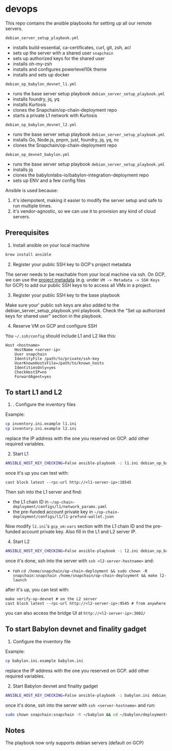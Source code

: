 # devops

This repo contains the ansible playbooks for setting up all our remote servers.

`debian_server_setup_playbook.yml`
- installs build-essential, ca-certificates, curl, git, zsh, acl
- sets up the server with a shared user `snapchain`
- sets up authorized keys for the shared user
- installs oh-my-zsh
- installs and configures powerlevel10k theme
- installs and sets up docker

`debian_op_babylon_devnet_l1.yml`
- runs the base server setup playbook `debian_server_setup_playbook.yml`
- installs foundry, jq, yq
- installs Kurtosis
- clones the Snapchain/op-chain-deployment repo
- starts a private L1 network with Kurtosis

`debian_op_babylon_devnet_l2.yml`
- runs the base server setup playbook `debian_server_setup_playbook.yml`
- installs Go, Node.js, pnpm, just, foundry, jq, yq, nc
- clones the Snapchain/op-chain-deployment repo

`debian_op_devnet_babylon.yml`
- runs the base server setup playbook `debian_server_setup_playbook.yml`
- installs jq
- clones the babylonlabs-io/babylon-integration-deployment repo
- sets up ENV and a few config files

Ansible is used because:

1. it's idempotent, making it easier to modify the server setup and safe to run multiple times.
2. it's vendor-agnostic, so we can use it to provision any kind of cloud servers.

## Prerequisites

1. Install ansible on your local machine

```bash
brew install ansible
```

2. Register your public SSH key to GCP's project metadata

The server needs to be reachable from your local machine via ssh. On GCP, we can use the [project metadata](https://cloud.google.com/compute/docs/connect/add-ssh-keys#add_ssh_keys_to_project_metadata) (e.g. under `VM -> Metadata -> SSH Keys` for GCP) to add our public SSH keys to to access all VMs in a project.

3. Register your public SSH key to the base playbook

Make sure your' public ssh keys are also added to the debian_server_setup_playbook.yml playbook. Check the "Set up authorized keys for shared user" section in the playbook.

4. Reserve VM on GCP and configure SSH

You `~/.ssh/config` should include L1 and L2 like this:

```
Host <hostname>
    HostName <server-ip>
    User snapchain
    IdentityFile /path/to/private/ssh-key
    UserKnownHostsFile=/path/to/known_hosts
    IdentitiesOnly=yes
    CheckHostIP=no
    ForwardAgent=yes
```

## To start L1 and L2

1. . Configure the inventory files

Example:
```bash
cp inventory.ini.example l1.ini
cp inventory.ini.example l2.ini
```

replace the IP address with the one you reserved on GCP. add other required variables.

2. Start L1

```bash
ANSIBLE_HOST_KEY_CHECKING=False ansible-playbook -i l1.ini debian_op_babylon_devnet_l1.yml
```

once it's up you can test with:
```
cast block latest --rpc-url http://<l1-server-ip>:18545
```

Then ssh into the L1 server and find:
- the L1 chain ID in `~/op-chain-deployment/configs/l1/network_params.yaml`
- the pre-funded account private key in `~/op-chain-deployment/configs/l1/l1-prefund-wallet.json`

Now modify `l2.ini`'s `gcp_vm:vars` section with the L1 chain ID and the pre-funded account private key. Also fill in the L1 and L2 server IP.

4. Start L2

```bash
ANSIBLE_HOST_KEY_CHECKING=False ansible-playbook -i l2.ini debian_op_babylon_devnet_l2.yml
```

once it's done, ssh into the server with `ssh <l2-server-hostname>` and:

- run `cd /home/snapchain/op-chain-deployment && sudo chown -R snapchain:snapchain /home/snapchain/op-chain-deployment && make l2-launch`

after it's up, you can test with:
```
make verify-op-devnet # on the L2 server
cast block latest --rpc-url http://<l2-server-ip>:9545 # from anywhere
```

you can also access the bridge UI at `http://<l2-server-ip>:3002/`

## To start Babylon devnet and finality gadget

1. Configure the inventory file

Example:
```bash
cp babylon.ini.example babylon.ini
```

replace the IP address with the one you reserved on GCP. add other required variables.

2. Start Babylon devnet and finality gadget
```bash
ANSIBLE_HOST_KEY_CHECKING=False ansible-playbook -i babylon.ini debian_op_devnet_babylon.yml
```

once it's done, ssh into the server with `ssh <server-hostname>` and run:

```bash
sudo chown snapchain:snapchain -R ~/babylon && cd ~/babylon/deployments/finality-gadget-integration-op-l2  && make start-babylon
```

## Notes

The playbook now only supports debian servers (default on GCP)
